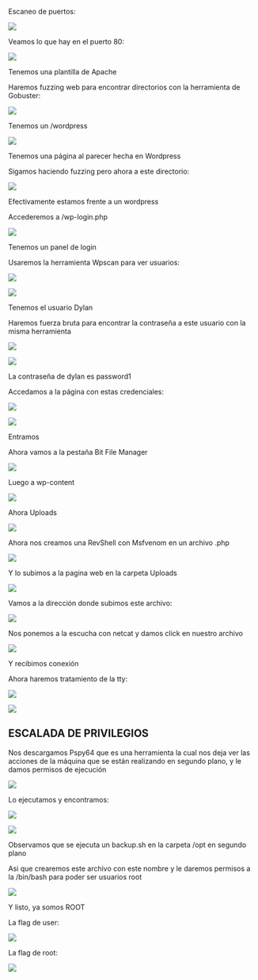 Escaneo de puertos:

![](../../../Images/Pasted%20image%2020240804190630.png)

Veamos lo que hay en el puerto 80:

![](../../../Images/Pasted%20image%2020240804190649.png)

Tenemos una plantilla de Apache

Haremos fuzzing web para encontrar directorios con la herramienta de Gobuster:

![](../../../Images/Pasted%20image%2020240804190833.png)

Tenemos un /wordpress

![](../../../Images/Pasted%20image%2020240804191648.png)

Tenemos una página al parecer hecha en Wordpress

Sigamos haciendo fuzzing pero ahora a este directorio:

![](../../../Images/Pasted%20image%2020240804191020.png)

Efectivamente estamos frente a un wordpress

Accederemos a /wp-login.php

![](../../../Images/Pasted%20image%2020240804191512.png)

Tenemos un panel de login 

Usaremos la herramienta Wpscan para ver usuarios:

![](../../../Images/Pasted%20image%2020240804191735.png)

![](../../../Images/Pasted%20image%2020240804191808.png)

Tenemos el usuario Dylan

Haremos fuerza bruta para encontrar la contraseña a este usuario con la misma herramienta

![](../../../Images/Pasted%20image%2020240804192043.png)

![](../../../Images/Pasted%20image%2020240804192112.png)

La contraseña de dylan es password1

Accedamos a la página con estas credenciales:

![](../../../Images/Pasted%20image%2020240804192201.png)

![](../../../Images/Pasted%20image%2020240804192313.png)

Entramos

Ahora vamos a la pestaña Bit File Manager

![](../../../Images/Pasted%20image%2020240804192615.png)

Luego a wp-content 

![](../../../Images/Pasted%20image%2020240804192648.png)

Ahora Uploads

![](../../../Images/Pasted%20image%2020240804192706.png)

Ahora nos creamos una RevShell con Msfvenom en un archivo .php

![](../../../Images/Pasted%20image%2020240804192809.png)

Y lo subimos a la pagina web en la carpeta Uploads

![](../../../Images/Pasted%20image%2020240804192856.png)

Vamos a la dirección donde subimos este archivo:

![](../../../Images/Pasted%20image%2020240804192931.png)

Nos ponemos a la escucha con netcat y damos click en nuestro archivo

![](../../../Images/Pasted%20image%2020240804193006.png)

Y recibimos conexión

Ahora haremos tratamiento de la tty:

![](../../../Images/Pasted%20image%2020240804193158.png)

![](../../../Images/Pasted%20image%2020240804193220.png)

## ESCALADA DE PRIVILEGIOS

Nos descargamos Pspy64 que es una herramienta la cual nos deja ver las acciones de la máquina que se están realizando en segundo plano, y le damos permisos de ejecución

![](../../../Images/Pasted%20image%2020240805073446.png)

Lo ejecutamos y encontramos:

![](../../../Images/Pasted%20image%2020240805073629.png)

![](../../../Images/Pasted%20image%2020240805073741.png)

Observamos que se ejecuta un backup.sh en la carpeta /opt en segundo plano

Asi que crearemos este archivo con este nombre y le daremos permisos a la /bin/bash para poder ser usuarios root

![](../../../Images/Pasted%20image%2020240805074135.png)

Y listo, ya somos ROOT

La flag de user:

![](../../../Images/Pasted%20image%2020240805074253.png)

La flag de root:

![](../../../Images/Pasted%20image%2020240805074217.png)

